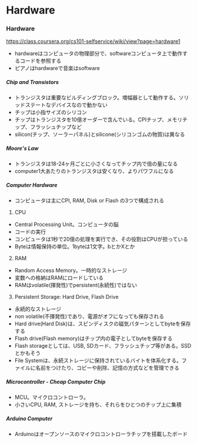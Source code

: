 # Hardware

### Hardware

https://class.coursera.org/cs101-selfservice/wiki/view?page=hardware1

* hardwareはコンピュータの物理部分で、softwareコンピュータ上で動作するコードを参照する
* ピアノはhardwareで音楽はsoftware

##### Chip and Transistors

* トランジスタは重要なビルディングブロック。増幅器として動作する。ソリッドステートなデバイスなので動かない
* チップは小指サイズのシリコン
* チップはトランジスタを10億オーダーで含んでいる。CPIチップ、メモリチップ、フラッシュチップなど
* silicon(チップ、ソーラーパネル)とsilicone(シリコンゴムの物質)は異なる

##### Moore's Law

* トランジスタは18-24ヶ月ごとに小さくなってチップ内で倍の量になる
* computer1大あたりのトランジスタは安くなり、よりパワフルになる

##### Computer Hardware

* コンピュータは主にCPI, RAM, Disk or Flash の3つで構成される

1. CPU
  * Central Processing Unit。コンピュータの脳
  * コードの実行
  * コンピュータは1秒で20億の処理を実行でき、その役割はCPUが担っている
  * Byteは情報保持の単位。1byteは1文字。bとかXとか
2. RAM
  * Random Access Memory。一時的なストレージ
  * 変数への格納はRAMにロードしている
  * RAMはvolatile(揮発性)でpersistent(永続性)ではない
3. Persistent Storage: Hard Drive, Flash Drive
  * 永続的なストレージ
  * non volatile(不揮発性)であり、電源がオフになっても保存される
  * Hard drive(Hard Disk)は、スピンディスクの磁気パターンとしてbyteを保存する
  * Flash drive(Flash memory)はチップ内の電子としてbyteを保存する
  * Flash storageとしては、USB, SDカード、フラッシュチップ等がある。SSDとかもそう
  * File Systemは、永続ストレージに保持されているバイトを体系化する。ファイルに名前をつけたり、コピーや削除、記憶の方式などを管理できる

##### Microcontroller - Cheap Computer Chip

* MCU。マイクロコントローラ。
* 小さいCPU, RAM, ストレージを持ち、それらをひとつのチップ上に集積

##### Arduino Computer

* Arduinoはオープンソースのマイクロコントローラチップを搭載したボード
